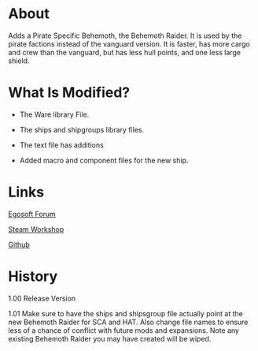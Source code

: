 # About

Adds a Pirate Specific Behemoth, the Behemoth Raider. It is used by the pirate factions instead of the vanguard version. It is faster, has more cargo and crew than the vanguard, but has less hull points, and one less large shield.

# What Is Modified?

* The Ware library File.

* The ships and shipgroups library files.

* The text file has additions

* Added macro and component files for the new ship.

# Links

[Egosoft Forum](https://forum.egosoft.com/viewtopic.php?f=181&t=419663)

[Steam Workshop](https://steamcommunity.com/sharedfiles/filedetails/?id=1900763039)

[Github](https://github.com/rovermicrover/x4-piratebehemothraider)

# History

1.00 Release Version

1.01 Make sure to have the ships and shipsgroup file actually point at the new Behemoth Raider for SCA and HAT. Also change file names to ensure less of a chance of conflict with future mods and expansions. Note any existing Behemoth Raider you may have created will be wiped.